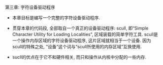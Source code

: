 第三章: 字符设备驱动程序  

- 本章目标是编写一个完整的字符设备驱动程序. 

- 贯穿本章的代码段, 全部取自一个真正的设备驱动程序: scull, 即“Simple Character Utility for Loading Localities”, 区域装载的简单字符工具. scull是一个操作内存区域的字符设备驱动程序, 这片区域就相当于一个设备. 因为scull的特殊之处, “设备”这个词与“scull所使用的内存区域”互换使用. 
- sucll的优点在于它不和硬件相关, 而只和操作从内核中分配的一些内存. 
